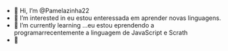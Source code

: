 - 👋 Hi, I’m @Pamelazinha22
- 👀 I’m interested in eu estou enteressada em aprender novas linguagens.
- 🌱 I’m currently learning ...eu estou eprendendo a programarrecentemente a linguagem de JavaScript e Scrath
- 💞️ 

<!---
Pamelazinha22/Pamelazinha22 is a ✨ special ✨ repository because its `README.md` (this file) appears on your GitHub profile.
You can click the Preview link to take a look at your changes.
--->
